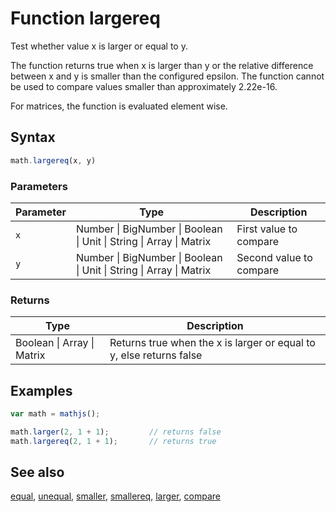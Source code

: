 # Function largereq

Test whether value x is larger or equal to y.

The function returns true when x is larger than y or the relative difference between x and y is smaller than the configured epsilon. The function cannot be used to compare values smaller than approximately 2.22e-16.

For matrices, the function is evaluated element wise.


## Syntax

```js
math.largereq(x, y)
```

### Parameters

Parameter | Type | Description
--------- | ---- | -----------
`x` | Number &#124; BigNumber &#124; Boolean &#124; Unit &#124; String &#124; Array &#124; Matrix | First value to compare
`y` | Number &#124; BigNumber &#124; Boolean &#124; Unit &#124; String &#124; Array &#124; Matrix | Second value to compare

### Returns

Type | Description
---- | -----------
Boolean &#124; Array &#124; Matrix | Returns true when the x is larger or equal to y, else returns false


## Examples

```js
var math = mathjs();

math.larger(2, 1 + 1);         // returns false
math.largereq(2, 1 + 1);       // returns true
```


## See also

[equal](equal.md),
[unequal](unequal.md),
[smaller](smaller.md),
[smallereq](smallereq.md),
[larger](larger.md),
[compare](compare.md)


<!-- Note: This file is automatically generated from source code comments. Changes made in this file will be overridden. -->
